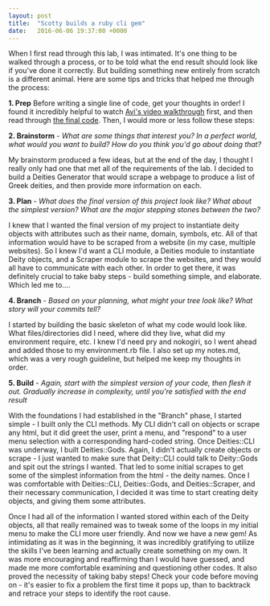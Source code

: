 ```yaml
---
layout: post
title:  "Scotty builds a ruby cli gem"
date:   2016-06-06 19:37:00 +0000
---
```


When I first read through this lab, I was intimated. It's one thing to be walked through a process, or to be told what the end result should look like if you've done it correctly. But building something new entirely from scratch is a different animal. Here are some tips and tricks that helped me through the process:

**1. Prep**
Before writing a single line of code, get your thoughts in order! I found it incredibly helpful to watch [Avi's video walkthrough](https://www.youtube.com/watch?v=_lDExWIhYKI) first, and then read through [the final code](https://github.com/learn-co-curriculum/daily_deal). Then, I would more or less follow these steps:

**2. Brainstorm** - *What are some things that interest you? In a perfect world, what would you want to build? How do you think you'd go about doing that?*

My brainstorm produced a few ideas, but at the end of the day, I thought I really only had one that met all of the requirements of the lab. I decided to build a Deities Generator that would scrape a webpage to produce a list of Greek deities, and then provide more information on each.
 
**3. Plan** - *What does the final version of this project look like? What about the simplest version? What are the major stepping stones between the two?*

I knew that I wanted the final version of my project to instantiate deity objects with attributes such as their name, domain, symbols, etc. All of that information would have to be scraped from a website (in my case, multiple websites). So I knew I'd want a CLI module, a Deities module to instantiate Deity objects, and a Scraper module to scrape the websites, and they would all have to communicate with each other. In order to get there, it was definitely crucial to take baby steps - build something simple, and elaborate. Which led me to....

**4. Branch** - *Based on your planning, what might your tree look like? What story will your commits tell?*

I started by building the basic skeleton of what my code would look like. What files/directories did I need, where did they live, what did my environment require, etc. I knew I'd need pry and nokogiri, so I went ahead and added those to my environment.rb file. I also set up my notes.md, which was a very rough guideline, but helped me keep my thoughts in order.

**5. Build** - *Again, start with the simplest version of your code, then flesh it out. Gradually increase in complexity, until you're satisfied with the end result*

With the foundations I had established in the "Branch" phase, I started simple - I built only the CLI methods. My CLI didn't call on objects or scrape any html, but it did greet the user, print a menu, and "respond" to a user menu selection with a corresponding hard-coded string. Once Deities::CLI was underway, I built Deities::Gods. Again, I didn't actually create objects or scrape - I just wanted to make sure that Deity::CLI could talk to Deity::Gods and spit out the strings I wanted. That led to some initial scrapes to get some of the simplest information from the html - the deity names. Once I was comfortable with Deities::CLI, Deities::Gods, and Deities::Scraper, and their necessary communication, I decided it was time to start creating deity objects, and giving them some attributes.

Once I had all of the information I wanted stored within each of the Deity objects, all that really remained was to tweak some of the loops in my initial menu to make the CLI more user friendly. And now we have a new gem! As intimidating as it was in the beginning, it was incredibly gratifying to utilize the skills I've been learning and actually create something on my own. It was more encouraging and reaffirming than I would have guessed, and made me more comfortable examining and questioning other codes. It also proved the necessity of taking baby steps! Check your code before moving on - it's easier to fix a problem the first time it pops up, than to backtrack and retrace your steps to identify the root cause.
